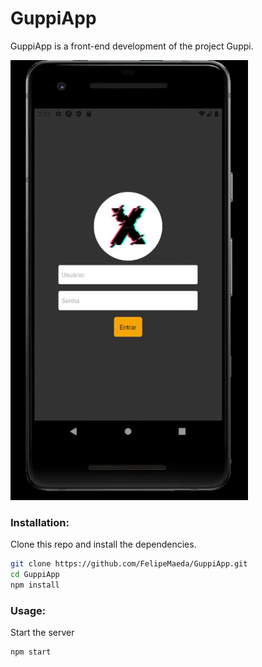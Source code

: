 # GuppiApp

GuppiApp is a front-end development of the project Guppi.


![alt-text](prototype.gif)

### Installation:

Clone this repo and install the dependencies.

```sh
git clone https://github.com/FelipeMaeda/GuppiApp.git
cd GuppiApp
npm install
```

### Usage:

Start the server

```sh
npm start
```
